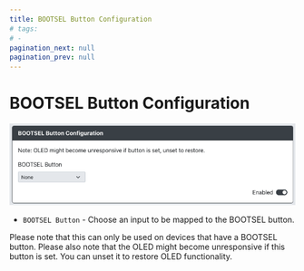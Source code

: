 ```yaml
---
title: BOOTSEL Button Configuration
# tags:
# - 
pagination_next: null
pagination_prev: null
---
```


# BOOTSEL Button Configuration

![GP2040-CE Configurator - Add-Ons BOOTSEL Button Configuration](../assets/images/gpc-add-ons-bootsel-button.png)

* `BOOTSEL Button` - Choose an input to be mapped to the BOOTSEL button.

Please note that this can only be used on devices that have a BOOTSEL button.  Please also note that the OLED might become unresponsive if this button is set. You can unset it to restore OLED functionality.
